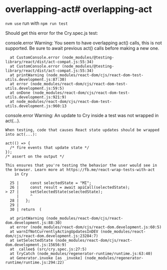 # overlapping-act# overlapping-act
`nvm use` 
run with `npm run test`

Should get this error for the Cry.spec.js test:

 console.error
    Warning: You seem to have overlapping act() calls, this is not supported. Be sure to await previous act() calls before making a new one.

      at CustomConsole.error (node_modules/@testing-library/react/dist/act-compat.js:55:34)
      at CustomConsole.error (node_modules/@testing-library/react/dist/act-compat.js:55:34)
      at printWarning (node_modules/react-dom/cjs/react-dom-test-utils.development.js:87:30)
      at error (node_modules/react-dom/cjs/react-dom-test-utils.development.js:59:5)
      at onDone (node_modules/react-dom/cjs/react-dom-test-utils.development.js:921:9)
      at node_modules/react-dom/cjs/react-dom-test-utils.development.js:960:13

  console.error
    Warning: An update to Cry inside a test was not wrapped in act(...).

    When testing, code that causes React state updates should be wrapped into act(...):

    act(() => {
      /* fire events that update state */
    });
    /* assert on the output */

    This ensures that you're testing the behavior the user would see in the browser. Learn more at https://fb.me/react-wrap-tests-with-act
        in Cry

      25 |     const selectedState = "MI";
      26 |     const result = await apiCall(selectedState);
    > 27 |     setSelectedState(selectedState);
         |     ^
      28 |   };
      29 |
      30 | return  (

      at printWarning (node_modules/react-dom/cjs/react-dom.development.js:88:30)
      at error (node_modules/react-dom/cjs/react-dom.development.js:60:5)
      at warnIfNotCurrentlyActingUpdatesInDEV (node_modules/react-dom/cjs/react-dom.development.js:23284:7)
      at setSelectedState (node_modules/react-dom/cjs/react-dom.development.js:15656:9)
      at _callee$ (src/cry.spec.js:27:5)
      at tryCatch (node_modules/regenerator-runtime/runtime.js:63:40)
      at Generator.invoke [as _invoke] (node_modules/regenerator-runtime/runtime.js:294:22)

